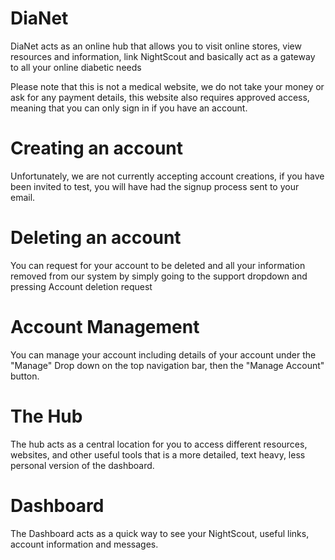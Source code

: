 # DiaNet
DiaNet acts as an online hub that allows you to visit online stores, view resources and information, link NightScout and basically act as a gateway to all your online diabetic needs


Please note that this is not a medical website, we do not take your money or ask for any payment details, this website also requires approved access, meaning that you can only sign in if you have an account.


# **Creating an account**
Unfortunately, we are not currently accepting account creations, if you have been invited to test, you will have had the signup process sent to your email.

# **Deleting an account**
You can request for your account to be deleted and all your information removed from our system by simply going to the support dropdown and pressing Account deletion request

# **Account Management** 
You can manage your account including details of your account under the "Manage" Drop down on the top navigation bar, then the "Manage Account" button.

# **The Hub**
The hub acts as a central location for you to access different resources, websites, and other useful tools that is a more detailed, text heavy, less personal version of the dashboard.

# **Dashboard**
The Dashboard acts as a quick way to see your NightScout, useful links, account information and messages.
